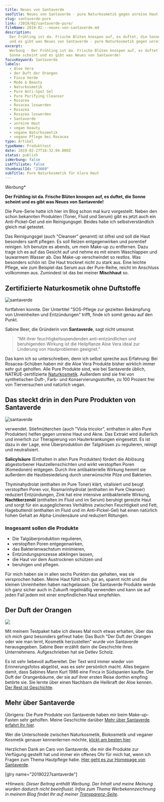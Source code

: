 ```yaml
---
title: Neues von Santaverde
seoTitle: Neues von Santaverde - pure Naturkosmetik gegen unreine Haut
slug: santaverde-pure
link: /2019/02/santaverde-pure/
fileName: 2019-02---neues-von-santaverde.md
description:
  Der Frühling ist da. Frische Blüten knospen auf, es duftet, die Sonne scheint
  und es gibt was Neues von Santaverde - pure Naturkosmetik gegen unreine Haut
excerpt:
  Werbung - Der Frühling ist da. Frische Blüten knospen auf, es duftet, die
  Sonne scheint und es gibt was Neues von Santaverde!
focusKeyword: Santaverde
labels:
  - Aloe Vera
  - der Duft der Orangen
  - Finca Verde
  - Mode & Beauty
  - Naturkosmetik
  - Pure Anti-Spot Gel
  - Pure Purifying Cleanser
  - Rosacea
  - Rosacea loswerden
  - Rosazea
  - Rosazea loswerden
  - Santaverde
  - unreine Haut
  - vegan beauty
  - vegane Naturkosmetik
  - vegane Pflege bei Rosacea
type: Artikel
typeName: Produkttest
date: 2019-02-27T16:32:04.000Z
status: publish
isWerbung: false
isAffiliate: false
thumbnailId: "23669"
subTitle: Pure Naturkosmetik für klare Haut
---
```


<em>Werbung\*</em>

<strong>Der Frühling ist da. Frische Blüten knospen auf, es duftet, die Sonne
scheint und es gibt was Neues von Santaverde!</strong>

Die Pure-Serie hatte ich hier im Blog schon mal kurz vorgestellt. Neben den
schon bekannten Produkten (Toner, Fluid und Serum) gibt es jetzt auch ein
Anti-Pickel-Gel und ein Reinigungsgel. Beides habe ich selbstverständlich gleich
mal getestet.

Das Reinigungsgel (auch "Cleanser" genannt) ist ölfrei und soll die Haut
besonders sanft pflegen. Es soll Reizen entgegenwirken und porentief reinigen.
Ich benutze es abends, um mein Make-up zu entfernen. Dazu trage ich es auf das
Gesicht auf und nehme es mit einem Waschlappen und lauwarmem Wasser ab. Das
Make-up verschwindet so restlos. Was besonders schön ist: Die Haut trocknet
nicht zu stark aus. Eine leichte Pflege, wie zum Beispiel das Serum aus der
Pure-Reihe, reicht im Anschluss vollkommen aus. Zumindest ist das bei meiner
<strong>Mischhaut</strong> so.

## Zertifizierte Naturkosmetik ohne Duftstoffe

![santaverde](http://cardamonchai.com/wp-content/uploads/2019/02/2019-02-27-santaverde-pure-2-400x300.jpg)

fortfahren konnte. Der Untertitel "SOS-Pflege zur gezielten Bekämpfung von
Unreinheiten und Entzündungen" trifft, finde ich somit genau auf den Punkt.

Sabine Beer, die Gründerin von <strong>Santaverde</strong>, sagt nicht umsonst

<blockquote>"Mit ihrer feuchtigkeitsspendenden anti-entzündlichen und beruhigenden Wirkung ist die Heilpflanze Aloe Vera ideal zur Linderung von Hautproblemen geeignet."</blockquote>

Das kann ich so unterschreiben, denn ich selbst spreche aus Erfahrung: Bei
Rosacea-Schüben haben mir die Aloe Vera Produkte bisher wirklich immer sehr gut
geholfen. Alle Pure Produkte sind, wie bei Santaverde üblich,
NATRUE-zertifizierte
[Naturkosmetik](/2018/03/vegane-kosmetik-und-naturkosmetik/). Außerdem sind sie
frei von synthetischen Duft-, Farb- und Konservierungsstoffen, zu 100 Prozent
frei von Tierversuchen und natürlich vegan.

## Das steckt drin in den Pure Produkten von Santaverde

![santaverde](http://cardamonchai.com/wp-content/uploads/2019/02/2019-02-27-santaverde-pure-7-400x300.jpg)

verwendet. Stiefmütterchen (auch "Viola tricolor", enthalten in allen Pure
Produkten) helfen gegen unreine Haut und Akne. Das Extrakt wird äußerlich und
innerlich zur Therapierung von Hauterkrankungen eingesetzt. Es ist dazu in der
Lage, eine Überproduktion der Talgdrüsen zu regulieren, reinigt und
neutralisiert.

<strong>Salicylsäure</strong> (Enthalten in allen Pure Produkten) fördert die
Ablösung abgestorbener Hautzellenschichten und wirkt verstopften Poren
(Komedonen) entgegen. Durch ihre antibakterielle Wirkung hemmt sie außerdem die
Hautbesiedelung durch unerwünschte Pilze und Bakterien.

Thyminahydrolat (enthalten im Pure Toner) klärt, vitalisiert und beugt
verstopften Poren vor, Rosmarinhydrolat (enthalten im Pure Cleanser) reduziert
Entzündungen, Zink hat eine intensive antibakterielle Wirkung,
<strong>Nachtkerzenöl</strong> (enthalten im Fluid und im Serum) beruhigt
gereizte Haut und sorgt für ein ausgeglichenes Verhältnis zwischen Feuchtigkeit
und Fett, Hagebuttenöl (enthalten im Fluid und im Anti-Pickel-Gel) hat einen
natürlich hohen Gehalt an Alpha-Linolensäure und reduziert Rötungen.

### Insgesamt sollen die Produkte

<ul>
    <li>Die Talgüberproduktion regulieren,</li>
    <li>verstopften Poren entgegenwirken,</li>
    <li>das Bakterienwachstum minimieren,</li>
    <li>Entzündungsprozesse abklingen lassen,</li>
    <li>die Haut vor dem Austrocknen schützen und</li>
    <li>beruhigen und pflegen.</li>
</ul>

Für mich haben sie in allen sechs Punkten das gehalten, was sie versprochen
haben. Meine Haut fühlt sich gut an, spannt nicht und die kleinen Unreinheiten
haben nachgelassen. Die Santaverde Produkte werde ich ganz sicher auch in
Zukunft regelmäßig verwenden und kann sie auf jeden Fall jedem mit einer
empfindlichen Haut empfehlen.

## Der Duft der Orangen

![](http://cardamonchai.com/wp-content/uploads/2019/02/2019-02-27-santaverde-pure-5-400x300.jpg)

Mit meinem Testpaket habe ich dieses Mal noch etwas erhalten, über das ich mich
ganz besonders gefreut habe: Das Buch "Der Duft der Orangen oder wie man lernt,
Kosmetik herzustellen" wurde von Santaverde herausgegeben. Sabine Beer erzählt
darin die Geschichte ihres Unternehmens. Aufgeschrieben hat sie Detlev Scholz.

Es ist sehr liebevoll aufbereitet. Der Text wird immer wieder von
Erinnerungsfotos abgelöst, was es sehr persönlich macht. Alles begann damit,
dass Sabines Mann Kurt 1986 eine Finca in Südspanien kaufte. Der Duft der
Orangenbäume, der sie auf ihrer ersten Reise dorthin empfing betörte sie. Sie
lernte über einen Nachbarn die Heilkraft der Aloe kennen.
[Der Rest ist Geschichte](/2018/01/santaverde/).

## Mehr über Santaverde

Übrigens: Die Pure Produkte von Santaverde haben mir beim Make-up-Fasten sehr
geholfen. Meine Geschichte darüber
[Mehr über Santaverde erfahrt Ihr hier](/2018/07/make-up-fasten/).

Wer die Unterschiede zwischen Naturkosmetik, Biokosmetik und veganer Kosmetik
genauer kennenlernen möchte,
[klickt am besten hier](/2018/03/vegane-kosmetik-und-naturkosmetik/).

Herzlichen Dank an Caro von Santaverde, die mir die Produkte zur Verfügung
gestellt hat und immer ein offenes Ohr für mich hat, wenn ich Fragen zum Thema
Hautpflege habe.
[Hier geht es zur Homepage von Santaverde](https://www.santaverde.de/).

[glry name="20190227santaverde"]

<em>\*Hinweis: Dieser Beitrag enthält Werbung. Der Inhalt und meine Meinung
wurden dadurch nicht beeinflusst. Infos zum Thema Werbekennzeichnung in meinem
Blog findet Ihr auf meiner [Transparenz-Seite](/werbung/). </em>
